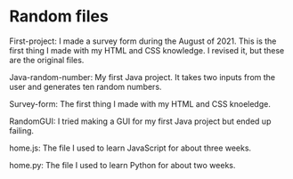 # Random files

First-project: I made a survey form during the August of 2021. This is the first thing I made with my HTML and CSS knowledge. I revised it, but these are the original files.

Java-random-number: My first Java project. It takes two inputs from the user and generates ten random numbers.

Survey-form: The first thing I made with my HTML and CSS knoeledge.

RandomGUI: I tried making a GUI for my first Java project but ended up failing.

home.js: The file I used to learn JavaScript for about three weeks.

home.py: The file I used to learn Python for about two weeks.
